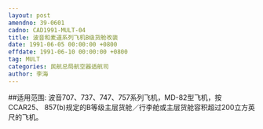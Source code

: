 ```yaml
---
layout: post
amendno: 39-0601
cadno: CAD1991-MULT-04
title: 波音和麦道系列飞机B级货舱改装
date: 1991-06-05 00:00:00 +0800
effdate: 1991-06-10 00:00:00 +0800
tag: MULT
categories: 民航总局航空器适航司
author: 李海
---
```


##适用范围:
波音707、737、747、757系列飞机，MD-82型飞机，按CCAR25、 857(b)规定的B等级主层货舱／行李舱或主层货舱容积超过200立方英尺的飞机。

